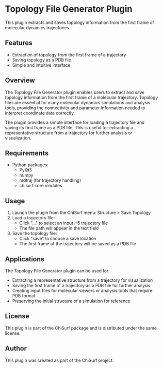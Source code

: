 # Topology File Generator Plugin

This plugin extracts and saves topology information from the first frame of molecular dynamics trajectories.

## Features

- Extraction of topology from the first frame of a trajectory
- Saving topology as a PDB file
- Simple and intuitive interface

## Overview

The Topology File Generator plugin enables users to extract and save topology information from the first frame of a 
molecular trajectory. Topology files are essential for many molecular dynamics simulations and analysis tools, 
providing the connectivity and parameter information needed to interpret coordinate data correctly.

The plugin provides a simple interface for loading a trajectory file and saving its first frame as a PDB file. 
This is useful for extracting a representative structure from a trajectory for further analysis or visualization.

## Requirements

- Python packages:
  - PyQt5
  - numpy
  - mdtraj (for trajectory handling)
  - chisurf core modules

## Usage

1. Launch the plugin from the ChiSurf menu: Structure > Save Topology
2. Load a trajectory file:
   - Click "..." to select an input H5 trajectory file
   - The file path will appear in the text field
3. Save the topology file:
   - Click "save" to choose a save location
   - The first frame of the trajectory will be saved as a PDB file

## Applications

The Topology File Generator plugin can be used for:
- Extracting a representative structure from a trajectory for visualization
- Saving the first frame of a trajectory as a PDB file for further analysis
- Creating input files for molecular viewers or analysis tools that require PDB format
- Preserving the initial structure of a simulation for reference

## License

This plugin is part of the ChiSurf package and is distributed under the same license.

## Author

This plugin was created as part of the ChiSurf project.
